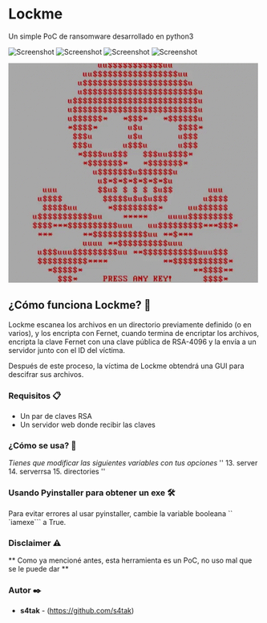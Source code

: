 # Lockme
Un simple PoC de ransomware desarrollado en python3


![Screenshot](https://img.shields.io/badge/Platform-Windows-brightgreen)
![Screenshot](https://img.shields.io/badge/Platform-Linux-brightgreen)
![Screenshot](https://img.shields.io/badge/Language-Python%203-blue)
![Screenshot](https://img.shields.io/badge/Language-Php-blue)

![Screenshot](Images/tenor.gif)


## ¿Cómo funciona Lockme? 🚀



Lockme escanea los archivos en un directorio previamente definido (o en varios), y los encripta con Fernet, cuando termina de encriptar los archivos, encripta la clave Fernet con una clave pública de RSA-4096 y la envía a un servidor junto con el ID del víctima.

Después de este proceso, la víctima de Lockme obtendrá una GUI para descifrar sus archivos.



### Requisitos 📋



* Un par de claves RSA
* Un servidor web donde recibir las claves


### ¿Cómo se usa? 🔧



_Tienes que modificar las siguientes variables con tus opciones_
''
13. server
14. serverrsa
15. directories
''


### Usando Pyinstaller para obtener un exe 🛠️



Para evitar errores al usar pyinstaller, cambie la variable booleana `` `iamexe``` a True.



### Disclaimer ⚠️



** Como ya mencioné antes, esta herramienta es un PoC, no uso mal que se le puede dar **



### Autor ✒️

* **s4tak** - (https://github.com/s4tak)

